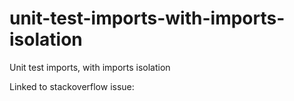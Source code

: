 # unit-test-imports-with-imports-isolation
Unit test imports, with imports isolation

Linked to stackoverflow issue:

